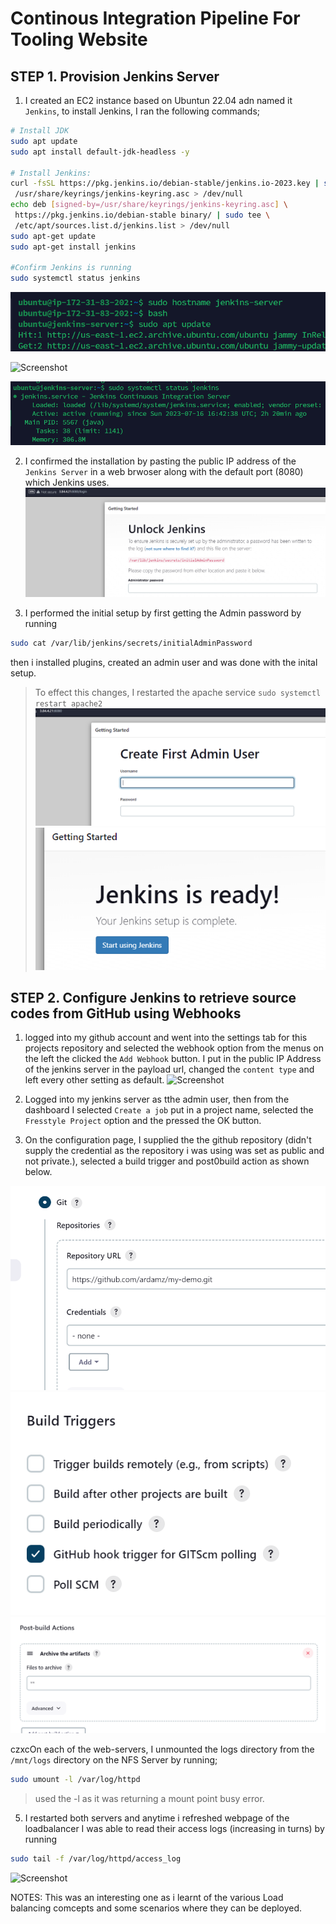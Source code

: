 # Continous Integration Pipeline For Tooling Website

 ## STEP 1.  **Provision Jenkins Server**


1. I created an EC2 instance based on Ubuntun 22.04 adn named it `Jenkins`, to install Jenkins, I ran the following commands;
 ```bash 
 # Install JDK
sudo apt update
sudo apt install default-jdk-headless -y

# Install Jenkins:
curl -fsSL https://pkg.jenkins.io/debian-stable/jenkins.io-2023.key | sudo tee \
  /usr/share/keyrings/jenkins-keyring.asc > /dev/null
echo deb [signed-by=/usr/share/keyrings/jenkins-keyring.asc] \
  https://pkg.jenkins.io/debian-stable binary/ | sudo tee \
  /etc/apt/sources.list.d/jenkins.list > /dev/null
sudo apt-get update
sudo apt-get install jenkins

#Confirm Jenkins is running
sudo systemctl status jenkins
```

![Screenshot](https://github.com/ardamz/my-demo/blob/main/project9/update.png)

![Screenshot](https://github.com/ardamz/my-demo/blob/main/project/InstallJenkins.png)

![Screenshot](https://github.com/ardamz/my-demo/blob/main/project9/JenkinsStatus.png)

2. I confirmed the installation by pasting the public IP address of the `Jenkins Server` in a web brwoser along with the default port (8080) which Jenkins uses.
![Screenshot](https://github.com/ardamz/my-demo/blob/main/project9/JenkinsHome.png)

3. I performed the initial setup by first getting the Admin password by running 
```bash
sudo cat /var/lib/jenkins/secrets/initialAdminPassword
```
then i installed plugins, created an admin user and was done with the inital setup.

>To effect this changes, I restarted the apache service `sudo systemctl restart apache2`
![Screenshot](https://github.com/ardamz/my-demo/blob/main/project9/AddUser.png)
![Screenshot](https://github.com/ardamz/my-demo/blob/main/project9/SetupComplete.png)

 ## STEP 2.  **Configure Jenkins to retrieve source codes from GitHub using Webhooks**

1. logged into my github account and went into the settings tab for this projects repository and selected the webhook option from the menus on the left the clicked the `Add Webhook` button. I put in the public IP Address of the jenkins server in the payload url, changed the `content type` and left every other setting as default.
![Screenshot](https://github.com/ardamz/my-demo/blob/main/project8/Webhook.png)


2. Logged into my jenkins server as tthe admin user, then from the dashboard I selected `Create a job` put in a project name, selected the `Fresstyle Project` option and the pressed the OK button.

3. On the configuration page, I supplied the the github repository (didn't supply the credential as the repository i was using was set as public and not private.), selected a build trigger and post0build action as shown below.

![Screenshot](https://github.com/ardamz/my-demo/blob/main/project9/GitRepo.png)
![Screenshot](https://github.com/ardamz/my-demo/blob/main/project9/BuildTrigger.png)
![Screenshot](https://github.com/ardamz/my-demo/blob/main/project9/PostBuild.png)

czxcOn each of the web-servers, I unmounted the logs directory from the `/mnt/logs` directory on the NFS Server by running;
```bash
sudo umount -l /var/log/httpd
```
> used the -l as it was returning a mount point busy error.

5. I restarted both servers and anytime i refreshed webpage of the loadbalancer  I was able to read their access logs (increasing in turns) by running 
```bash
sudo tail -f /var/log/httpd/access_log
```
![Screenshot](https://github.com/ardamz/my-demo/blob/main/project9/LocalLogs.png)

NOTES: This was an interesting one as i learnt of the various Load balancing comcepts and some scenarios where they can be deployed.
